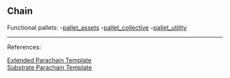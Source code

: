 ## Chain


Functional pallets:
 -[pallet_assets](https://paritytech.github.io/substrate/master/pallet_assets/index.html)
 -[pallet_collective](https://paritytech.github.io/substrate/master/pallet_collective/index.html)
 -[pallet_utility](https://paritytech.github.io/substrate/master/pallet_utility/index.html)

<hr>
References:<br>

[Extended Parachain Template](https://github.com/paritytech/extended-parachain-template/)<br>
[Substrate Parachain Template](https://github.com/substrate-developer-hub/substrate-parachain-template)<br>
